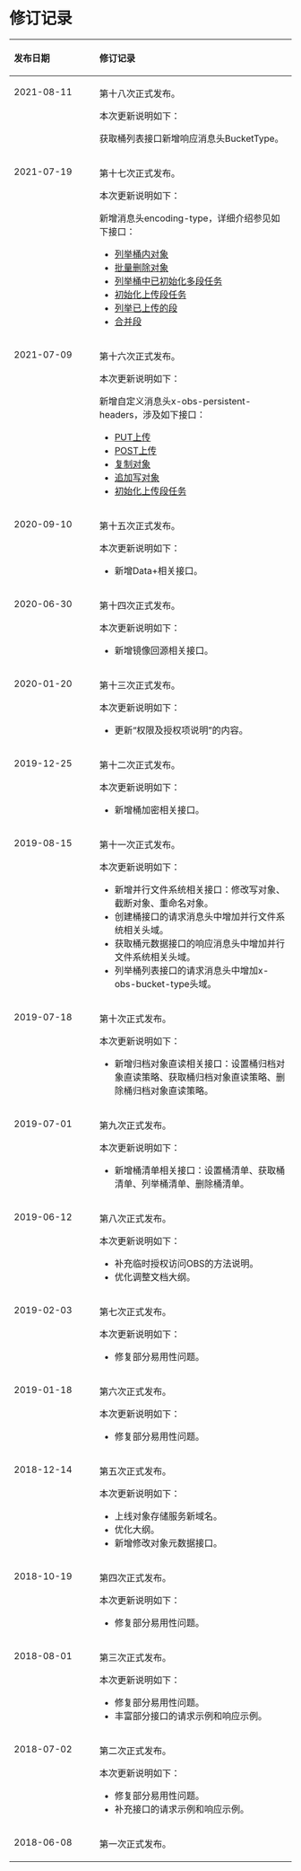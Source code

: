 # 修订记录<a name="obs_04_0000"></a>

<a name="table23921629145710"></a>
<table><thead align="left"><tr id="row4466429195717"><th class="cellrowborder" valign="top" width="30.3%" id="mcps1.1.3.1.1"><p id="p246692913576"><a name="p246692913576"></a><a name="p246692913576"></a>发布日期</p>
</th>
<th class="cellrowborder" valign="top" width="69.69999999999999%" id="mcps1.1.3.1.2"><p id="p746672913579"><a name="p746672913579"></a><a name="p746672913579"></a>修订记录</p>
</th>
</tr>
</thead>
<tbody><tr id="row981111219411"><td class="cellrowborder" valign="top" width="30.3%" headers="mcps1.1.3.1.1 "><p id="p1536352612418"><a name="p1536352612418"></a><a name="p1536352612418"></a>2021-08-11</p>
</td>
<td class="cellrowborder" valign="top" width="69.69999999999999%" headers="mcps1.1.3.1.2 "><p id="p193631261547"><a name="p193631261547"></a><a name="p193631261547"></a>第十八次正式发布。</p>
<p id="p113637262418"><a name="p113637262418"></a><a name="p113637262418"></a>本次更新说明如下：</p>
<p id="p336316269411"><a name="p336316269411"></a><a name="p336316269411"></a>获取桶列表接口新增响应消息头BucketType。</p>
</td>
</tr>
<tr id="row10141928153416"><td class="cellrowborder" valign="top" width="30.3%" headers="mcps1.1.3.1.1 "><p id="p1331216342343"><a name="p1331216342343"></a><a name="p1331216342343"></a>2021-07-19</p>
</td>
<td class="cellrowborder" valign="top" width="69.69999999999999%" headers="mcps1.1.3.1.2 "><p id="p0765164418341"><a name="p0765164418341"></a><a name="p0765164418341"></a>第十七次正式发布。</p>
<p id="p876554423412"><a name="p876554423412"></a><a name="p876554423412"></a>本次更新说明如下：</p>
<p id="p12765114453413"><a name="p12765114453413"></a><a name="p12765114453413"></a>新增消息头encoding-type，详细介绍参见如下接口：</p>
<a name="ul91706463359"></a><a name="ul91706463359"></a><ul id="ul91706463359"><li><a href="列举桶内对象.md">列举桶内对象</a></li><li><a href="批量删除对象.md">批量删除对象</a></li><li><a href="列举桶中已初始化多段任务.md">列举桶中已初始化多段任务</a></li><li><a href="初始化上传段任务.md">初始化上传段任务</a></li><li><a href="列举已上传的段.md">列举已上传的段</a></li><li><a href="合并段.md">合并段</a></li></ul>
</td>
</tr>
<tr id="row1583472761618"><td class="cellrowborder" valign="top" width="30.3%" headers="mcps1.1.3.1.1 "><p id="p1372318448166"><a name="p1372318448166"></a><a name="p1372318448166"></a>2021-07-09</p>
</td>
<td class="cellrowborder" valign="top" width="69.69999999999999%" headers="mcps1.1.3.1.2 "><p id="p672364414167"><a name="p672364414167"></a><a name="p672364414167"></a>第十六次正式发布。</p>
<p id="p472314431611"><a name="p472314431611"></a><a name="p472314431611"></a>本次更新说明如下：</p>
<p id="p10530131591916"><a name="p10530131591916"></a><a name="p10530131591916"></a>新增自定义消息头x-obs-persistent-headers，涉及如下接口：</p>
<a name="ul1932722818191"></a><a name="ul1932722818191"></a><ul id="ul1932722818191"><li><a href="PUT上传.md">PUT上传</a></li><li><a href="POST上传.md">POST上传</a></li><li><a href="复制对象.md">复制对象</a></li><li><a href="追加写对象.md">追加写对象</a></li><li><a href="初始化上传段任务.md">初始化上传段任务</a></li></ul>
</td>
</tr>
<tr id="row203616351518"><td class="cellrowborder" valign="top" width="30.3%" headers="mcps1.1.3.1.1 "><p id="p183372381353"><a name="p183372381353"></a><a name="p183372381353"></a>2020-09-10</p>
</td>
<td class="cellrowborder" valign="top" width="69.69999999999999%" headers="mcps1.1.3.1.2 "><p id="p7337163817510"><a name="p7337163817510"></a><a name="p7337163817510"></a>第十五次正式发布。</p>
<p id="p1033711381513"><a name="p1033711381513"></a><a name="p1033711381513"></a>本次更新说明如下：</p>
<a name="ul33379387518"></a><a name="ul33379387518"></a><ul id="ul33379387518"><li>新增Data+相关接口。</li></ul>
</td>
</tr>
<tr id="row13990658173312"><td class="cellrowborder" valign="top" width="30.3%" headers="mcps1.1.3.1.1 "><p id="p4715183183418"><a name="p4715183183418"></a><a name="p4715183183418"></a>2020-06-30</p>
</td>
<td class="cellrowborder" valign="top" width="69.69999999999999%" headers="mcps1.1.3.1.2 "><p id="p15715183123416"><a name="p15715183123416"></a><a name="p15715183123416"></a>第十四次正式发布。</p>
<p id="p107151838347"><a name="p107151838347"></a><a name="p107151838347"></a>本次更新说明如下：</p>
<a name="ul1071514310344"></a><a name="ul1071514310344"></a><ul id="ul1071514310344"><li>新增镜像回源相关接口。</li></ul>
</td>
</tr>
<tr id="row6343175095610"><td class="cellrowborder" valign="top" width="30.3%" headers="mcps1.1.3.1.1 "><p id="p92041751205619"><a name="p92041751205619"></a><a name="p92041751205619"></a>2020-01-20</p>
</td>
<td class="cellrowborder" valign="top" width="69.69999999999999%" headers="mcps1.1.3.1.2 "><p id="p14204105155610"><a name="p14204105155610"></a><a name="p14204105155610"></a>第十三次正式发布。</p>
<p id="p17204751105611"><a name="p17204751105611"></a><a name="p17204751105611"></a>本次更新说明如下：</p>
<a name="ul19204125155613"></a><a name="ul19204125155613"></a><ul id="ul19204125155613"><li>更新“权限及授权项说明”的内容。</li></ul>
</td>
</tr>
<tr id="row8905151617465"><td class="cellrowborder" valign="top" width="30.3%" headers="mcps1.1.3.1.1 "><p id="p430312154618"><a name="p430312154618"></a><a name="p430312154618"></a>2019-12-25</p>
</td>
<td class="cellrowborder" valign="top" width="69.69999999999999%" headers="mcps1.1.3.1.2 "><p id="p20303621134614"><a name="p20303621134614"></a><a name="p20303621134614"></a>第十二次正式发布。</p>
<p id="p5303132120464"><a name="p5303132120464"></a><a name="p5303132120464"></a>本次更新说明如下：</p>
<a name="ul14303921114612"></a><a name="ul14303921114612"></a><ul id="ul14303921114612"><li>新增桶加密相关接口。</li></ul>
</td>
</tr>
<tr id="row5849155412168"><td class="cellrowborder" valign="top" width="30.3%" headers="mcps1.1.3.1.1 "><p id="p168501554141612"><a name="p168501554141612"></a><a name="p168501554141612"></a>2019-08-15</p>
</td>
<td class="cellrowborder" valign="top" width="69.69999999999999%" headers="mcps1.1.3.1.2 "><p id="p1690822114175"><a name="p1690822114175"></a><a name="p1690822114175"></a>第十一次正式发布。</p>
<p id="p17909132121715"><a name="p17909132121715"></a><a name="p17909132121715"></a>本次更新说明如下：</p>
<a name="ul129091321131717"></a><a name="ul129091321131717"></a><ul id="ul129091321131717"><li>新增并行文件系统相关接口：修改写对象、截断对象、重命名对象。</li><li>创建桶接口的请求消息头中增加并行文件系统相关头域。</li><li>获取桶元数据接口的响应消息头中增加并行文件系统相关头域。</li><li>列举桶列表接口的请求消息头中增加x-obs-bucket-type头域。</li></ul>
</td>
</tr>
<tr id="row1891810811420"><td class="cellrowborder" valign="top" width="30.3%" headers="mcps1.1.3.1.1 "><p id="p1332511981411"><a name="p1332511981411"></a><a name="p1332511981411"></a>2019-07-18</p>
</td>
<td class="cellrowborder" valign="top" width="69.69999999999999%" headers="mcps1.1.3.1.2 "><p id="p1532512195147"><a name="p1532512195147"></a><a name="p1532512195147"></a>第十次正式发布。</p>
<p id="p132518199140"><a name="p132518199140"></a><a name="p132518199140"></a>本次更新说明如下：</p>
<a name="ul17325171951410"></a><a name="ul17325171951410"></a><ul id="ul17325171951410"><li>新增归档对象直读相关接口：设置桶归档对象直读策略、获取桶归档对象直读策略、删除桶归档对象直读策略。</li></ul>
</td>
</tr>
<tr id="row183363160370"><td class="cellrowborder" valign="top" width="30.3%" headers="mcps1.1.3.1.1 "><p id="p7494193011379"><a name="p7494193011379"></a><a name="p7494193011379"></a>2019-07-01</p>
</td>
<td class="cellrowborder" valign="top" width="69.69999999999999%" headers="mcps1.1.3.1.2 "><p id="p1949453013373"><a name="p1949453013373"></a><a name="p1949453013373"></a>第九次正式发布。</p>
<p id="p17494130163714"><a name="p17494130163714"></a><a name="p17494130163714"></a>本次更新说明如下：</p>
<a name="ul203811181383"></a><a name="ul203811181383"></a><ul id="ul203811181383"><li>新增桶清单相关接口：设置桶清单、获取桶清单、列举桶清单、删除桶清单。</li></ul>
</td>
</tr>
<tr id="row369654216918"><td class="cellrowborder" valign="top" width="30.3%" headers="mcps1.1.3.1.1 "><p id="p111011524193716"><a name="p111011524193716"></a><a name="p111011524193716"></a>2019-06-12</p>
</td>
<td class="cellrowborder" valign="top" width="69.69999999999999%" headers="mcps1.1.3.1.2 "><p id="p910162463716"><a name="p910162463716"></a><a name="p910162463716"></a>第八次正式发布。</p>
<p id="p71011924123712"><a name="p71011924123712"></a><a name="p71011924123712"></a>本次更新说明如下：</p>
<a name="ul8101132411370"></a><a name="ul8101132411370"></a><ul id="ul8101132411370"><li>补充临时授权访问OBS的方法说明。</li><li>优化调整文档大纲。</li></ul>
</td>
</tr>
<tr id="row55711256194010"><td class="cellrowborder" valign="top" width="30.3%" headers="mcps1.1.3.1.1 "><p id="p1727316118413"><a name="p1727316118413"></a><a name="p1727316118413"></a>2019-02-03</p>
</td>
<td class="cellrowborder" valign="top" width="69.69999999999999%" headers="mcps1.1.3.1.2 "><p id="p32742164118"><a name="p32742164118"></a><a name="p32742164118"></a>第七次正式发布。</p>
<p id="p1127410144113"><a name="p1127410144113"></a><a name="p1127410144113"></a>本次更新说明如下：</p>
<a name="ul15275151184110"></a><a name="ul15275151184110"></a><ul id="ul15275151184110"><li>修复部分易用性问题。</li></ul>
</td>
</tr>
<tr id="row22161213122215"><td class="cellrowborder" valign="top" width="30.3%" headers="mcps1.1.3.1.1 "><p id="p177931415229"><a name="p177931415229"></a><a name="p177931415229"></a>2019-01-18</p>
</td>
<td class="cellrowborder" valign="top" width="69.69999999999999%" headers="mcps1.1.3.1.2 "><p id="p1781614122212"><a name="p1781614122212"></a><a name="p1781614122212"></a>第六次正式发布。</p>
<p id="p181121442220"><a name="p181121442220"></a><a name="p181121442220"></a>本次更新说明如下：</p>
<a name="ul128111147228"></a><a name="ul128111147228"></a><ul id="ul128111147228"><li>修复部分易用性问题。</li></ul>
</td>
</tr>
<tr id="row10936316161"><td class="cellrowborder" valign="top" width="30.3%" headers="mcps1.1.3.1.1 "><p id="p2933103917161"><a name="p2933103917161"></a><a name="p2933103917161"></a>2018-12-14</p>
</td>
<td class="cellrowborder" valign="top" width="69.69999999999999%" headers="mcps1.1.3.1.2 "><p id="p19933123961612"><a name="p19933123961612"></a><a name="p19933123961612"></a>第五次正式发布。</p>
<p id="p1893413399165"><a name="p1893413399165"></a><a name="p1893413399165"></a>本次更新说明如下：</p>
<a name="ul5934143919169"></a><a name="ul5934143919169"></a><ul id="ul5934143919169"><li>上线对象存储服务新域名。</li><li>优化大纲。</li><li>新增修改对象元数据接口。</li></ul>
</td>
</tr>
<tr id="row266412619305"><td class="cellrowborder" valign="top" width="30.3%" headers="mcps1.1.3.1.1 "><p id="p10750131315255"><a name="p10750131315255"></a><a name="p10750131315255"></a>2018-10-19</p>
</td>
<td class="cellrowborder" valign="top" width="69.69999999999999%" headers="mcps1.1.3.1.2 "><p id="p137502133254"><a name="p137502133254"></a><a name="p137502133254"></a>第四次正式发布。</p>
<p id="p27511213162512"><a name="p27511213162512"></a><a name="p27511213162512"></a>本次更新说明如下：</p>
<a name="ul7751151392517"></a><a name="ul7751151392517"></a><ul id="ul7751151392517"><li>修复部分易用性问题。</li></ul>
</td>
</tr>
<tr id="row20180626537"><td class="cellrowborder" valign="top" width="30.3%" headers="mcps1.1.3.1.1 "><p id="p195971831636"><a name="p195971831636"></a><a name="p195971831636"></a>2018-08-01</p>
</td>
<td class="cellrowborder" valign="top" width="69.69999999999999%" headers="mcps1.1.3.1.2 "><p id="p1159710311034"><a name="p1159710311034"></a><a name="p1159710311034"></a>第三次正式发布。</p>
<p id="p15597331338"><a name="p15597331338"></a><a name="p15597331338"></a>本次更新说明如下：</p>
<a name="ul135986311237"></a><a name="ul135986311237"></a><ul id="ul135986311237"><li>修复部分易用性问题。</li><li>丰富部分接口的请求示例和响应示例。</li></ul>
</td>
</tr>
<tr id="row83088565536"><td class="cellrowborder" valign="top" width="30.3%" headers="mcps1.1.3.1.1 "><p id="p1430975685313"><a name="p1430975685313"></a><a name="p1430975685313"></a>2018-07-02</p>
</td>
<td class="cellrowborder" valign="top" width="69.69999999999999%" headers="mcps1.1.3.1.2 "><p id="p5309115605312"><a name="p5309115605312"></a><a name="p5309115605312"></a>第二次正式发布。</p>
<p id="p5550775543"><a name="p5550775543"></a><a name="p5550775543"></a>本次更新说明如下：</p>
<a name="ul16756112415416"></a><a name="ul16756112415416"></a><ul id="ul16756112415416"><li>修复部分易用性问题。</li><li>补充接口的请求示例和响应示例。</li></ul>
</td>
</tr>
<tr id="row1846632955719"><td class="cellrowborder" valign="top" width="30.3%" headers="mcps1.1.3.1.1 "><p id="p1546632910572"><a name="p1546632910572"></a><a name="p1546632910572"></a>2018-06-08</p>
</td>
<td class="cellrowborder" valign="top" width="69.69999999999999%" headers="mcps1.1.3.1.2 "><p id="p446610292572"><a name="p446610292572"></a><a name="p446610292572"></a>第一次正式发布。</p>
</td>
</tr>
</tbody>
</table>

